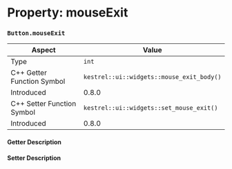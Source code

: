
# Property: mouseExit
### `Button.mouseExit`

| Aspect | Value |
| --- | --- |
| Type | `int` |
| C++ Getter Function Symbol | `kestrel::ui::widgets::mouse_exit_body()` |
| Introduced | 0.8.0 |
| C++ Setter Function Symbol | `kestrel::ui::widgets::set_mouse_exit()` |
| Introduced | 0.8.0 |

#### Getter Description

#### Setter Description

